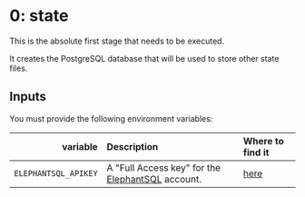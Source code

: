 # 0: state

This is the absolute first stage that needs to be executed.

It creates the PostgreSQL database that will be used to store other state files.

## Inputs

You must provide the following environment variables:

| variable | Description | Where to find it|
| ---: | :--- | :--- |
| `ELEPHANTSQL_APIKEY` | A "Full Access key" for the [ElephantSQL](https://www.elephantsql.com/) account. | [here](https://customer.elephantsql.com/apikeys) |
